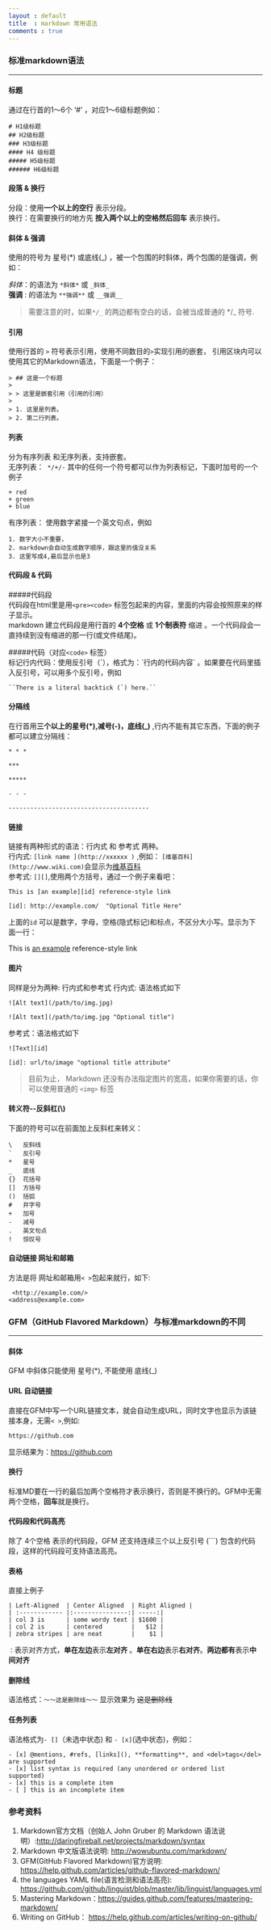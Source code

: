 ```yaml
---
layout : default
title  : markdown 常用语法
comments : true
---
```

### 标准markdown语法
-----
#### 标题
通过在行首的1～6个 ‘#’ ，对应1～6级标题例如：  

```
# H1级标题
## H2级标题
### H3级标题
#### H4 级标题
##### H5级标题
###### H6级标题
```

#### 段落 & 换行

分段：使用**一个以上的空行**  表示分段。  
换行：在需要换行的地方先 **按入两个以上的空格然后回车** 表示换行。

#### 斜体 & 强调

使用的符号为 星号(\*) 或底线(\_) ，被一个包围的时斜体，两个包围的是强调，例如：  

*斜体*：的语法为 `*斜体*` 或 `_斜体_`  
__强调__ : 的语法为 `**强调**` 或 `__强调__`    

>需要注意的时，如果`*/_` 的两边都有空白的话，会被当成普通的 \*/\_ 符号.

#### 引用

  使用行首的 `>` 符号表示引用，使用不同数目的`>`实现引用的嵌套， 引用区块内可以使用其它的Markdown语法，下面是一个例子： 

```
> ## 这是一个标题
>
> > 这里是嵌套引用（引用的引用）
>
> 1. 这里是列表。  
> 2. 第二行列表。
```
#### 列表  

分为有序列表 和无序列表，支持嵌套。  
无序列表：` */+/-` 其中的任何一个符号都可以作为列表标记，下面时加号的一个例子

```
+ red
+ green
+ blue
```

有序列表： 使用数字紧接一个英文句点，例如

```
1. 数字大小不重要，
2. markdown会自动生成数字顺序，跟这里的值没关系
3. 这里写成4,最后显示也是3
```

#### 代码段 & 代码
#####代码段  
  代码段在html里是用`<pre><code>` 标签包起来的内容，里面的内容会按照原来的样子显示。		
  markdown 建立代码段是用行首的 **4个空格** 或 **1个制表符** 缩进 。一个代码段会一直持续到没有缩进的那一行(或文件结尾)。  

#####代码（对应`<code>` 标签）  
标记行内代码：使用反引号（\`），格式为：\`行内的代码内容\` 。如果要在代码里插入反引号，可以用多个反引号，例如

```
``There is a literal backtick (`) here.``
```

#### 分隔线
在行首用**三个以上的星号(\*),减号(-)，底线(_)** ,行内不能有其它东西，下面的例子都可以建立分隔线：

```
* * *

***

*****

- - -

---------------------------------------
```

#### 链接 
链接有两种形式的语法：行内式 和 参考式 两种。  
行内式: `[link name ](http://xxxxxx )` ,例如： `[维基百科](http://www.wiki.com)`会显示为[维基百科](http://www.wiki.com)   
参考式: `[][]`,使用两个方括号，通过一个例子来看吧：

```
This is [an example][id] reference-style link

[id]: http://example.com/  "Optional Title Here"

```  

上面的`id` 可以是数字，字母，空格(隐式标记)和标点，不区分大小写。显示为下面一行：  

This is [an example][id] reference-style link  

[id]: http://example.com/  "Optional Title Here"

#### 图片
同样是分为两种: 行内式和参考式
行内式: 语法格式如下

```
![Alt text](/path/to/img.jpg)

![Alt text](/path/to/img.jpg "Optional title")
```

参考式：语法格式如下

```
![Text][id]

[id]: url/to/image "optional title attribute"
```

>目前为止， Markdown 还没有办法指定图片的宽高，如果你需要的话，你可以使用普通的 `<img>` 标签



#### 转义符--反斜杠(\\)
下面的符号可以在前面加上反斜杠来转义：  

```
\   反斜线
`   反引号
*   星号
_   底线
{}  花括号
[]  方括号
()  括弧
#   井字号
+   加号
-   减号
.   英文句点
!   惊叹号
```

#### 自动链接 网址和邮箱
方法是将 网址和邮箱用`< >`包起来就行，如下:  

` <http://example.com/>`  
` <address@example.com> `

### GFM（GitHub Flavored Markdown）与标准markdown的不同
---
#### 斜体
GFM 中斜体只能使用 星号(\*), 不能使用 底线(\_)
#### URL 自动链接
  直接在GFM中写一个URL链接文本，就会自动生成URL，同时文字也显示为该链接本身，无需`< >`,例如:  

```
https://github.com
```

显示结果为：https://github.com

#### 换行
  标准MD要在一行的最后加两个空格符才表示换行，否则是不换行的。GFM中无需两个空格，**回车**就是换行。

#### 代码段和代码高亮  
  除了 4个空格 表示的代码段，GFM 还支持连续三个以上反引号 (\`\`\`) 包含的代码段，这样的代码段可支持语法高亮。  

#### 表格  

直接上例子  

```
| Left-Aligned  | Center Aligned  | Right Aligned |
| :------------ |:---------------:| -----:|
| col 3 is      | some wordy text | $1600 |
| col 2 is      | centered        |   $12 |
| zebra stripes | are neat        |    $1 |
```

`：`表示对齐方式，**单在左边**表示**左对齐** 。**单在右边**表示**右对齐**。**两边都有**表示**中间对齐**

#### 删除线
语法格式：`～～这是删除线～～` 显示效果为 ~~这是删除线~~
#### 任务列表
语法格式为`- []`（未选中状态) 和 `- [x]`(选中状态)，例如：  

```
- [x] @mentions, #refs, [links](), **formatting**, and <del>tags</del> are supported
- [x] list syntax is required (any unordered or ordered list supported)
- [x] this is a complete item
- [ ] this is an incomplete item

```

### 参考资料  
1. Markdown官方文档（创始人 John Gruber 的 Markdown 语法说明）:http://daringfireball.net/projects/markdown/syntax   
2. Markdown 中文版语法说明: http://wowubuntu.com/markdown/  
3. GFM(GitHub Flavored Markdown)官方说明: https://help.github.com/articles/github-flavored-markdown/  
4. the languages YAML file(语言检测和语法高亮): https://github.com/github/linguist/blob/master/lib/linguist/languages.yml  
5. Mastering Markdown：https://guides.github.com/features/mastering-markdown/  
6. Writing on GitHub： https://help.github.com/articles/writing-on-github/  

